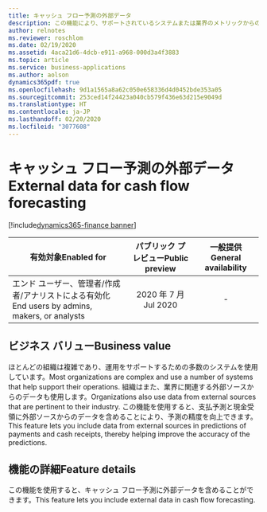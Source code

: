 ```yaml
---
title: キャッシュ フロー予測の外部データ
description: この機能により、サポートされているシステムまたは業界のメトリックからの外部データをキャッシュ フロー エンジンにインポートして、キャッシュ フロー予測の精度を向上できます。
author: relnotes
ms.reviewer: roschlom
ms.date: 02/19/2020
ms.assetid: 4aca21d6-4dcb-e911-a968-000d3a4f3883
ms.topic: article
ms.service: business-applications
ms.author: aolson
dynamics365pdf: true
ms.openlocfilehash: 9d1a1565a8a62c050e658336d4d0452bde353a05
ms.sourcegitcommit: 253ced14f24423a040cb579f436e63d215e9049d
ms.translationtype: HT
ms.contentlocale: ja-JP
ms.lasthandoff: 02/20/2020
ms.locfileid: "3077608"
---
```

# <a name="external-data-for-cash-flow-forecasting"></a><span data-ttu-id="75e68-103">キャッシュ フロー予測の外部データ</span><span class="sxs-lookup"><span data-stu-id="75e68-103">External data for cash flow forecasting</span></span>
[!include[dynamics365-finance banner](../includes/dynamics365-finance.md)]

| <span data-ttu-id="75e68-104">有効対象</span><span class="sxs-lookup"><span data-stu-id="75e68-104">Enabled for</span></span>    |  <span data-ttu-id="75e68-105">パブリック プレビュー</span><span class="sxs-lookup"><span data-stu-id="75e68-105">Public preview</span></span> | <span data-ttu-id="75e68-106">一般提供</span><span class="sxs-lookup"><span data-stu-id="75e68-106">General availability</span></span> | 
| ---------- | :----------: |:----------: |
|<span data-ttu-id="75e68-107">エンド ユーザー、管理者/作成者/アナリストによる有効化</span><span class="sxs-lookup"><span data-stu-id="75e68-107">End users by admins, makers, or analysts</span></span>|<span data-ttu-id="75e68-108">2020 年 7 月</span><span class="sxs-lookup"><span data-stu-id="75e68-108">Jul 2020</span></span>| -|


## <a name="business-value"></a><span data-ttu-id="75e68-109">ビジネス バリュー</span><span class="sxs-lookup"><span data-stu-id="75e68-109">Business value</span></span>
<!-- bv start -->
<span data-ttu-id="75e68-110">ほとんどの組織は複雑であり、運用をサポートするための多数のシステムを使用しています。</span><span class="sxs-lookup"><span data-stu-id="75e68-110">Most organizations are complex and use a number of systems that help support their operations.</span></span> <span data-ttu-id="75e68-111">組織はまた、業界に関連する外部ソースからのデータも使用します。</span><span class="sxs-lookup"><span data-stu-id="75e68-111">Organizations also use data from external sources that are pertinent to their industry.</span></span> <span data-ttu-id="75e68-112">この機能を使用すると、支払予測と現金受領に外部ソースからのデータを含めることにより、予測の精度を向上できます。</span><span class="sxs-lookup"><span data-stu-id="75e68-112">This feature lets you include data from external sources in predictions of payments and cash receipts, thereby helping improve the accuracy of the predictions.</span></span>
<!-- bv end -->



## <a name="feature-details"></a><span data-ttu-id="75e68-113">機能の詳細</span><span class="sxs-lookup"><span data-stu-id="75e68-113">Feature details</span></span>
<!--feature detail start -->
<span data-ttu-id="75e68-114">この機能を使用すると、キャッシュ フロー予測に外部データを含めることができます。</span><span class="sxs-lookup"><span data-stu-id="75e68-114">This feature lets you include external data in cash flow forecasting.</span></span> 
<!--feature detail end -->









